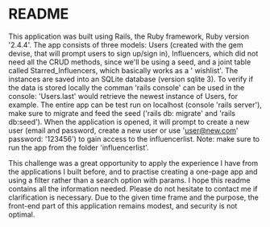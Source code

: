 # README



This application was built using Rails, the Ruby framework, Ruby version '2.4.4'.
The app consists of three models: Users (created with the gem devise, that will prompt users to
sign up/sign in), Influencers, which did not need all the CRUD methods, since we'll be using a
seed, and a joint table called Starred_Influencers, which basically works as a ' wishlist'.
The instances are saved into an SQLite database (version sqlite 3). To verify if the data is stored
locally the comman 'rails console'  can be used in the console: 'Users.last'  would retrieve the newest
instance of Users, for example. The entire app can be test run on localhost (console 'rails server'), make sure to migrate and feed the seed ('rails db: migrate' and 'rails db:seed'). When the application is opened, it will prompt
to create a new user (email and password, create a new user or use 'user@new.com' password: '123456') to gain access to the influencerlist.
Note: make sure to run the app from the folder 'influencerlist'.


This challenge was a great opportunity to apply the experience I have from the applications I built before, and to
practise creating a one-page app and using a filter rather than a search option with params. I hope this readme contains all the information needed. Please do not hesitate to contact me if clarification is necessary.
Due to the given time frame and the purpose, the front-end part of this application remains modest, and security is not optimal.


